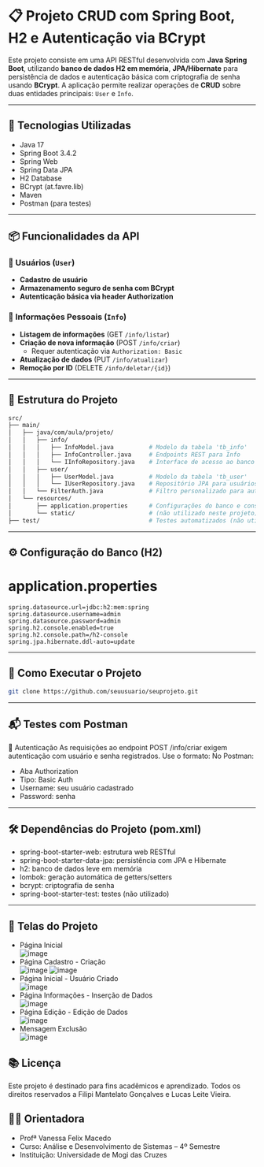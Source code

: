 # 📋 Projeto CRUD com Spring Boot, H2 e Autenticação via BCrypt

Este projeto consiste em uma API RESTful desenvolvida com **Java Spring Boot**, utilizando **banco de dados H2 em memória**, **JPA/Hibernate** para persistência de dados e autenticação básica com criptografia de senha usando **BCrypt**. A aplicação permite realizar operações de **CRUD** sobre duas entidades principais: `User` e `Info`.

---

## 🧱 Tecnologias Utilizadas

- Java 17
- Spring Boot 3.4.2
- Spring Web
- Spring Data JPA
- H2 Database
- BCrypt (at.favre.lib)
- Maven
- Postman (para testes)

---

## 📦 Funcionalidades da API

### 🔐 Usuários (`User`)
- **Cadastro de usuário**
- **Armazenamento seguro de senha com BCrypt**
- **Autenticação básica via header Authorization**

### 📝 Informações Pessoais (`Info`)
- **Listagem de informações** (GET `/info/listar`)
- **Criação de nova informação** (POST `/info/criar`)
    - Requer autenticação via `Authorization: Basic`
- **Atualização de dados** (PUT `/info/atualizar`)
- **Remoção por ID** (DELETE `/info/deletar/{id}`)

---

## 📁 Estrutura do Projeto

```bash
src/
├── main/
│   ├── java/com/aula/projeto/
│   │   ├── info/
│   │   │   ├── InfoModel.java          # Modelo da tabela 'tb_info'
│   │   │   ├── InfoController.java     # Endpoints REST para Info
│   │   │   └── IInfoRepository.java    # Interface de acesso ao banco (JPA)
│   │   ├── user/
│   │   │   ├── UserModel.java          # Modelo da tabela 'tb_user'
│   │   │   └── IUserRepository.java    # Repositório JPA para usuários
│   │   └── FilterAuth.java             # Filtro personalizado para autenticação básica
│   └── resources/
│       ├── application.properties      # Configurações do banco e console H2
│       └── static/                     # (não utilizado neste projeto)
├── test/                               # Testes automatizados (não utilizados)
```
---

## ⚙️ Configuração do Banco (H2)

# application.properties
```
spring.datasource.url=jdbc:h2:mem:spring
spring.datasource.username=admin
spring.datasource.password=admin
spring.h2.console.enabled=true
spring.h2.console.path=/h2-console
spring.jpa.hibernate.ddl-auto=update
```

---

## 🚀 Como Executar o Projeto

```bash
git clone https://github.com/seuusuario/seuprojeto.git
```

---

## 📬 Testes com Postman
 🔑 Autenticação
As requisições ao endpoint POST /info/criar exigem autenticação com usuário e senha registrados. Use o formato:
 No Postman:

- Aba Authorization
- Tipo: Basic Auth
- Username: seu usuário cadastrado
- Password: senha

---

## 🛠 Dependências do Projeto (pom.xml)

- spring-boot-starter-web: estrutura web RESTful
- spring-boot-starter-data-jpa: persistência com JPA e Hibernate
- h2: banco de dados leve em memória
- lombok: geração automática de getters/setters
- bcrypt: criptografia de senha
- spring-boot-starter-test: testes (não utilizado)

---

## 🌆 Telas do Projeto

- Página Inicial <br>
![image](https://github.com/user-attachments/assets/7138248d-05d8-4c9c-a5f5-0329c768788c)
- Página Cadastro - Criação <br>
![image](https://github.com/user-attachments/assets/20d8a36c-0a59-4afb-bf5d-74d31efedbb0)
![image](https://github.com/user-attachments/assets/d34336a3-3f65-49f7-803a-bb2a74d4b7db)
- Página Inicial - Usuário Criado <br>
![image](https://github.com/user-attachments/assets/7d1fdbd6-8a05-4f86-bb0c-6cc2001ec5f5)
- Página Informações - Inserção de Dados <br>
![image](https://github.com/user-attachments/assets/6a753488-cccb-44ef-885e-671f3664d4e6)
- Página Edição - Edição de Dados <br>
![image](https://github.com/user-attachments/assets/aa382824-66a8-4fa5-b23b-929dd7fb4b14)
- Mensagem Exclusão <br>
![image](https://github.com/user-attachments/assets/c76f642a-9471-41c0-9b7a-986b4133dfd7)


## 📚 Licença
Este projeto é destinado para fins acadêmicos e aprendizado.
Todos os direitos reservados a Filipi Mantelato Gonçalves e Lucas Leite Vieira.

## 👨‍🏫 Orientadora
- Profª Vanessa Felix Macedo
- Curso: Análise e Desenvolvimento de Sistemas – 4º Semestre
- Instituição: Universidade de Mogi das Cruzes
